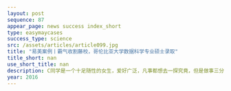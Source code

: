 ```yaml
---
layout: post
sequence: 87
appear_page: news success index_short
type: easymaycases
success_type: science
src: /assets/articles/article099.jpg
title: "易美案例丨霸气收割藤校，哥伦比亚大学数据科学专业硕士录取"
title_short: nan
use_short_title: nan
description: C同学是一个十足随性的女生，爱好广泛，凡事都想去一探究竟，但是做事三分钟热度，容易顾此失彼。在朋友的推荐下，她和易美咨询顾问的聊天开始于她对自身定位的模糊，纠结于研究生该追求学校还是专业排名的问题。在了解过C同学的基本信息和个人能力后，易美团队发现她自身定位模糊的原因在于她对于研究生的申请过程没有清楚的规划，导致她在备考GRE时将全部心思投入到考试准备当中，大意了对于专业课的学习，一学期内绩点险些跌破3.5。
year: 2016
---
```


